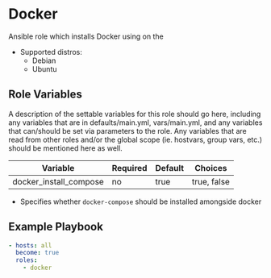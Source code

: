 Docker
=========


Ansible role which installs Docker using on the 

- Supported distros:
    - Debian
    - Ubuntu

Role Variables
--------------


A description of the settable variables for this role should go here, including any variables that are in defaults/main.yml, vars/main.yml, and any variables that can/should be set via parameters to the role. Any variables that are read from other roles and/or the global scope (ie. hostvars, group vars, etc.) should be mentioned here as well.

| Variable                | Required | Default | Choices                   | 
|-------------------------|----------|---------|---------------------------|
| docker_install_compose  | no       | true    | true, false               | 


- Specifies whether `docker-compose` should be installed amongside docker 



Example Playbook
----------------

```yml
- hosts: all
  become: true
  roles:
    - docker
```

